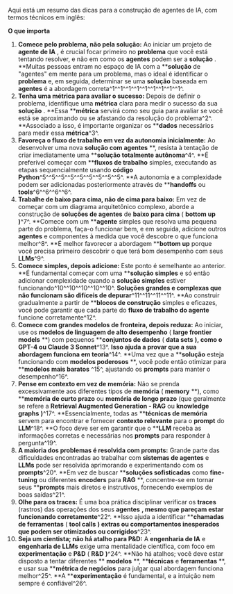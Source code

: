 Aqui está um resumo das dicas para a construção de agentes de IA, com termos técnicos em inglês:

**O que importa**

1. **Comece pelo problema, não pela solução:** Ao iniciar um projeto de  **agente de IA** , é crucial focar primeiro no **problema** que você está tentando resolver, e não em como os **agentes** podem ser a  **solução** . **Muitas pessoas entram no espaço de IA com a ****solução** de "agentes" em mente para um problema, mas o ideal é identificar o **problema** e, em seguida, determinar se uma **solução** baseada em **agentes** é a abordagem correta^1^^1^^1^^1^^1^^1^^1^^1^^1^.
2. **Tenha uma métrica para avaliar o sucesso:** Depois de definir o problema, identifique uma **métrica** clara para medir o sucesso da sua  **solução** . **Essa ****métrica** servirá como seu guia para avaliar se você está se aproximando ou se afastando da resolução do problema^2^. **Associado a isso, é importante organizar os ****dados** necessários para medir essa **métrica**^3^.
3. **Favoreça o fluxo de trabalho em vez da autonomia inicialmente:** Ao desenvolver uma nova  **solução com agentes** **, resista à tentação de criar imediatamente uma ****solução totalmente autônoma**^4^. **É preferível começar com ****fluxos de trabalho** simples, executando as etapas sequencialmente usando **código Python**^5^^5^^5^^5^^5^^5^^5^^5^^5^. **A autonomia e a complexidade podem ser adicionadas posteriormente através de ****handoffs** ou **tools**^6^^6^^6^^6^.
4. **Trabalhe de baixo para cima, não de cima para baixo:** Em vez de começar com um diagrama arquitetônico complexo, aborde a construção de **soluções de agentes** de **baixo para cima** ( **bottom up** **)**^7^. **Comece com um ****agente** simples que resolva uma pequena parte do problema, faça-o funcionar bem, e em seguida, adicione outros **agentes** e componentes à medida que você descobre o que funciona melhor^8^. **É melhor favorecer a abordagem ****bottom up** porque você precisa primeiro descobrir o que terá bom desempenho com seus **LLMs**^9^.
5. **Comece simples, depois adicione:** Este ponto é semelhante ao anterior. **É fundamental começar com uma ****solução simples** e só então adicionar complexidade quando a **solução simples** estiver funcionando^10^^10^^10^^10^^10^. **Soluções grandes e complexas que não funcionam são difíceis de depurar**^11^^11^^11^^11^. **Ao construir gradualmente a partir de ****blocos de construção** simples e eficazes, você pode garantir que cada parte do **fluxo de trabalho do agente** funcione corretamente^12^.
6. **Comece com grandes modelos de fronteira, depois reduza:** Ao iniciar, use os **modelos de linguagem de alto desempenho** ( **large frontier models** **) com pequenos ****conjuntos de dados** ( **data sets** **), como o GPT-4 ou Claude 3 Sonnet**^13^. **Isso ajuda a provar que a sua abordagem funciona em teoria**^14^. **Uma vez que a ****solução** esteja funcionando com  **modelos poderosos** **, você pode então otimizar para ****modelos mais baratos** ^15^, ajustando os **prompts** para manter o desempenho^16^.
7. **Pense em contexto em vez de memória:** Não se prenda excessivamente aos diferentes tipos de **memória** ( **memory** **), como ****memória de curto prazo** ou **memória de longo prazo** (que geralmente se refere a **Retrieval Augmented Generation - RAG** ou  **knowledge graphs** **)**^17^. **Essencialmente, todas as ****técnicas de memória** servem para encontrar e fornecer **contexto relevante** para o **prompt** do **LLM**^18^. **O foco deve ser em garantir que o ****LLM** receba as informações corretas e necessárias nos **prompts** para responder à pergunta^19^.
8. **A maioria dos problemas é resolvida com prompts:** Grande parte das dificuldades encontradas ao trabalhar com **sistemas de agentes** e **LLMs** pode ser resolvida aprimorando e experimentando com os **prompts**^20^. **Em vez de buscar ****soluções sofisticadas** como **fine-tuning** ou diferentes **encoders** para  **RAG** **, concentre-se em tornar seus ****prompts** mais diretos e instrutivos, fornecendo exemplos de boas saídas^21^.
9. **Olhe para os traces:** É uma boa prática disciplinar verificar os **traces** (rastros) das operações dos seus  **agentes** **, mesmo que pareçam estar funcionando corretamente**^22^. **Isso ajuda a identificar ****chamadas de ferramentas** ( **tool calls** **) extras ou comportamentos inesperados que podem ser otimizados ou corrigidos**^23^.
10. **Seja um cientista; não há atalho para P&D:** A **engenharia de IA** e **engenharia de LLMs** exige uma mentalidade científica, com foco em **experimentação** e **P&D** ( **R&D** **)**^24^. **Não há atalhos; você deve estar disposto a tentar diferentes ** **modelos** **, ****técnicas** e  **ferramentas** **, e usar sua ****métrica de negócios** para julgar qual abordagem funciona melhor^25^. **A ****experimentação** é fundamental, e a intuição nem sempre é confiável^26^.
